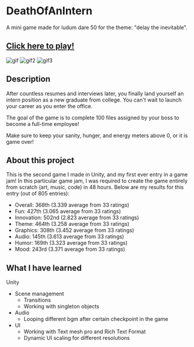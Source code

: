 # DeathOfAnIntern
A mini game made for ludum dare 50 for the theme: "delay the inevitable".


## [Click here to play!](https://mr-papaya.itch.io/death-of-an-intern)
![gif](https://user-images.githubusercontent.com/105895722/169712275-483dde73-8de4-4398-880e-930b69d9cfa7.gif)
![gif2](https://user-images.githubusercontent.com/105895722/169712281-41059251-7b05-4c63-9c81-2faa4434b795.gif)
![gif3](https://user-images.githubusercontent.com/105895722/169712358-45bc4792-836d-4159-96f3-a08f23fa4a06.gif)

## Description
After countless resumes and interviews later, you finally land yourself an intern position as a new graduate from college. You can't wait to launch your career as you enter the office.

The goal of the game is to complete 100 files assigned by your boss to become a full-time employee!

Make sure to keep your sanity, hunger, and energy meters above 0, or it is game over!

## About this project
This is the second game I made in Unity, and my first ever entry in a game jam! In this particular game jam, I was required to create the game entirely from scratch (art, music, code) in 48 hours. Below are my results for this entry (out of 805 entries):

* Overall: 368th (3.339 average from 33 ratings)
* Fun: 427th (3.065 average from 33 ratings)
* Innovation: 502nd (2.823 average from 33 ratings)
* Theme: 464th (3.258 average from 33 ratings)
* Graphics: 308th (3.452 average from 33 ratings)
* Audio: 145th (3.613 average from 33 ratings)
* Humor: 169th (3.323 average from 33 ratings)
* Mood: 243rd (3.371 average from 33 ratings)

## What I have learned
Unity
* Scene management
  * Transitions
  * Working with singleton objects
* Audio
  * Looping different bgm after certain checkpoint in the game
* UI 
  * Working with Text mesh pro and Rich Text Format
  * Dynamic UI scaling for different resolutions


